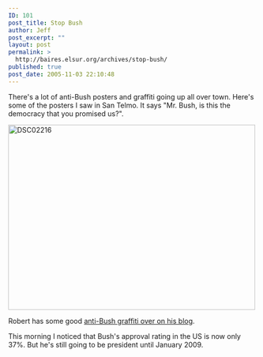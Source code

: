 ```yaml
---
ID: 101
post_title: Stop Bush
author: Jeff
post_excerpt: ""
layout: post
permalink: >
  http://baires.elsur.org/archives/stop-bush/
published: true
post_date: 2005-11-03 22:10:48
---
```

There's  a lot of anti-Bush posters and graffiti going up all over town. Here's some of the posters I saw in San Telmo. It says "Mr. Bush, is this the democracy that you promised us?".

<a data-flickr-embed="true"  href="https://www.flickr.com/photos/jeffbarry/25651507406/in/album-394555/" title="DSC02216"><img src="https://farm2.staticflickr.com/1626/25651507406_981847822a.jpg" width="500" height="375" alt="DSC02216"></a> 

Robert has some good <a href="http://www.wrighton.com.ar/?p=254">anti-Bush graffiti over on his blog</a>. 

This morning I noticed that Bush's approval rating in the US is now only 37%.  But he's still going to be president until January 2009.